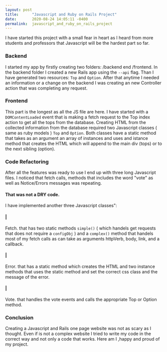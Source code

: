 ```yaml
---
layout: post
title:      "Javascript and Ruby on Rails Project"
date:       2020-08-24 14:05:11 -0400
permalink:  javascript_and_ruby_on_rails_project
---
```



I have started this project with a small fear in heart as I heard from more students and professors that Javascript will be the hardest part so far.

### Backend 
I started my app by firstly creating two folders: /backend end /frontend.
In the backend folder I created a new Rails app using the `--api` flag.
Than I have generated two resources: `Top` and `Option`.
After that anytime I needed an information or a change on the backend I was creating an new Controller action that was completing any request.

### Frontend 
This part is the longest as all the JS file are here.
I have started with a `DOMContentLoaded` event that is making a fetch request to the Top index action to get all the tops from the database.
Creating HTML from the collected information from the database required two Javascript classes ( same as ruby models ) `Top` and `Option`. Both classes have a static method that takes as an argument an array of instances and uses and istance method that creates the HTML which will append to the main div (tops) or to the next sibling  (option).

### Code Refactoring
After all the features was ready to use I end up with three long Javascript files. I noticed that fetch calls, methods that includes the word "vote" as well as Notice/Errors messages was repeating.
#### That was not a DRY code.
I have implemented another three Javascript classes":
#### |
Fetch. that has two static methods `simple()` ( which handels get requests that does not require a `configObj` ) and a `complex()` method that handels most of my fetch calls as can take as arguments httpVerb, body, link, and a callback.
#### |
Error. that has a static method which creates the HTML and two instance methods that uses the static method and set the correct css class and the message of the error.
#### |
Vote. that handles the vote events and calls the appropriate Top or Option method.

### Conclusion
Creating a Javascript and Rails one page website was not as scary as I thought. Even if is not a complex website I tried to write my code in the correct way and not only a code that works.
Here am I ,happy and proud of my project.


